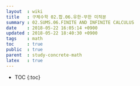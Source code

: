 ```yaml
---
layout  : wiki
title   : 구체수학 02.합.06.유한-무한 미적분
summary : 02.SUMS.06.FINITE AND INFINITE CALCULUS
date    : 2018-05-22 16:05:14 +0900
updated : 2018-05-22 18:40:30 +0900
tags    : math
toc     : true
public  : true
parent  : study-concrete-math
latex   : true
---
```

* TOC
{:toc}
